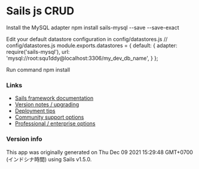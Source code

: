 # Sails js CRUD

Install the MySQL adapter
	npm install sails-mysql --save --save-exact

Edit your default datastore configuration in config/datastores.js
	// config/datastores.js
	module.exports.datastores = {
	  default: {
	    adapter: require('sails-mysql'),
	    url: 'mysql://root:squ1ddy@localhost:3306/my_dev_db_name',
	  }
	};

Run command
	npm install


### Links

+ [Sails framework documentation](https://sailsjs.com/get-started)
+ [Version notes / upgrading](https://sailsjs.com/documentation/upgrading)
+ [Deployment tips](https://sailsjs.com/documentation/concepts/deployment)
+ [Community support options](https://sailsjs.com/support)
+ [Professional / enterprise options](https://sailsjs.com/enterprise)


### Version info

This app was originally generated on Thu Dec 09 2021 15:29:48 GMT+0700 (インドシナ時間) using Sails v1.5.0.